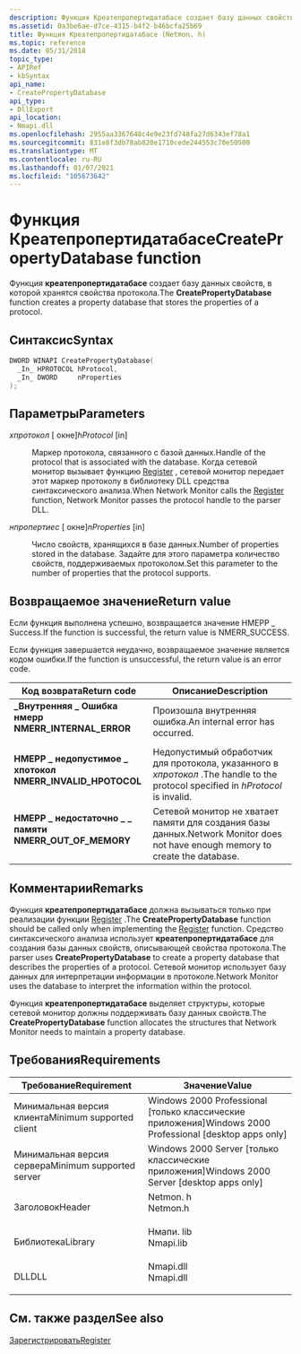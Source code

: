 ```yaml
---
description: Функция Креатепропертидатабасе создает базу данных свойств, в которой хранятся свойства протокола.
ms.assetid: 0a3be6ae-d7ce-4315-b4f2-b46bcfa25b69
title: Функция Креатепропертидатабасе (Netmon. h)
ms.topic: reference
ms.date: 05/31/2018
topic_type:
- APIRef
- kbSyntax
api_name:
- CreatePropertyDatabase
api_type:
- DllExport
api_location:
- Nmapi.dll
ms.openlocfilehash: 2955aa3367648c4e9e23fd748fa27d6343ef78a1
ms.sourcegitcommit: 831e8f3db78ab820e1710cede244553c70e50500
ms.translationtype: MT
ms.contentlocale: ru-RU
ms.lasthandoff: 01/07/2021
ms.locfileid: "105673642"
---
```

# <a name="createpropertydatabase-function"></a><span data-ttu-id="1036b-103">Функция Креатепропертидатабасе</span><span class="sxs-lookup"><span data-stu-id="1036b-103">CreatePropertyDatabase function</span></span>

<span data-ttu-id="1036b-104">Функция **креатепропертидатабасе** создает базу данных свойств, в которой хранятся свойства протокола.</span><span class="sxs-lookup"><span data-stu-id="1036b-104">The **CreatePropertyDatabase** function creates a property database that stores the properties of a protocol.</span></span>

## <a name="syntax"></a><span data-ttu-id="1036b-105">Синтаксис</span><span class="sxs-lookup"><span data-stu-id="1036b-105">Syntax</span></span>


```C++
DWORD WINAPI CreatePropertyDatabase(
  _In_ HPROTOCOL hProtocol,
  _In_ DWORD     nProperties
);
```



## <a name="parameters"></a><span data-ttu-id="1036b-106">Параметры</span><span class="sxs-lookup"><span data-stu-id="1036b-106">Parameters</span></span>

<dl> <dt>

<span data-ttu-id="1036b-107">*хпротокол* \[ окне\]</span><span class="sxs-lookup"><span data-stu-id="1036b-107">*hProtocol* \[in\]</span></span>
</dt> <dd>

<span data-ttu-id="1036b-108">Маркер протокола, связанного с базой данных.</span><span class="sxs-lookup"><span data-stu-id="1036b-108">Handle of the protocol that is associated with the database.</span></span> <span data-ttu-id="1036b-109">Когда сетевой монитор вызывает функцию [Register](register-parser.md) , сетевой монитор передает этот маркер протоколу в библиотеку DLL средства синтаксического анализа.</span><span class="sxs-lookup"><span data-stu-id="1036b-109">When Network Monitor calls the [Register](register-parser.md) function, Network Monitor passes the protocol handle to the parser DLL.</span></span>

</dd> <dt>

<span data-ttu-id="1036b-110">*нпропертиес* \[ окне\]</span><span class="sxs-lookup"><span data-stu-id="1036b-110">*nProperties* \[in\]</span></span>
</dt> <dd>

<span data-ttu-id="1036b-111">Число свойств, хранящихся в базе данных.</span><span class="sxs-lookup"><span data-stu-id="1036b-111">Number of properties stored in the database.</span></span> <span data-ttu-id="1036b-112">Задайте для этого параметра количество свойств, поддерживаемых протоколом.</span><span class="sxs-lookup"><span data-stu-id="1036b-112">Set this parameter to the number of properties that the protocol supports.</span></span>

</dd> </dl>

## <a name="return-value"></a><span data-ttu-id="1036b-113">Возвращаемое значение</span><span class="sxs-lookup"><span data-stu-id="1036b-113">Return value</span></span>

<span data-ttu-id="1036b-114">Если функция выполнена успешно, возвращается значение НМЕРР \_ Success.</span><span class="sxs-lookup"><span data-stu-id="1036b-114">If the function is successful, the return value is NMERR\_SUCCESS.</span></span>

<span data-ttu-id="1036b-115">Если функция завершается неудачно, возвращаемое значение является кодом ошибки.</span><span class="sxs-lookup"><span data-stu-id="1036b-115">If the function is unsuccessful, the return value is an error code.</span></span>



| <span data-ttu-id="1036b-116">Код возврата</span><span class="sxs-lookup"><span data-stu-id="1036b-116">Return code</span></span>                                                                                             | <span data-ttu-id="1036b-117">Описание</span><span class="sxs-lookup"><span data-stu-id="1036b-117">Description</span></span>                                                                    |
|---------------------------------------------------------------------------------------------------------|--------------------------------------------------------------------------------|
| <dl> <span data-ttu-id="1036b-118"><dt>**\_Внутренняя \_ Ошибка нмерр**</dt></span><span class="sxs-lookup"><span data-stu-id="1036b-118"><dt>**NMERR\_INTERNAL\_ERROR**</dt></span></span> </dl>   | <span data-ttu-id="1036b-119">Произошла внутренняя ошибка.</span><span class="sxs-lookup"><span data-stu-id="1036b-119">An internal error has occurred.</span></span><br/>                                     |
| <dl> <span data-ttu-id="1036b-120"><dt>**НМЕРР \_ недопустимое \_ хпотокол**</dt></span><span class="sxs-lookup"><span data-stu-id="1036b-120"><dt>**NMERR\_INVALID\_HPOTOCOL**</dt></span></span> </dl> | <span data-ttu-id="1036b-121">Недопустимый обработчик для протокола, указанного в *хпротокол* .</span><span class="sxs-lookup"><span data-stu-id="1036b-121">The handle to the protocol specified in *hProtocol* is invalid.</span></span><br/>     |
| <dl> <span data-ttu-id="1036b-122"><dt>**НМЕРР \_ недостаточно \_ \_ памяти**</dt></span><span class="sxs-lookup"><span data-stu-id="1036b-122"><dt>**NMERR\_OUT\_OF\_MEMORY**</dt></span></span> </dl>   | <span data-ttu-id="1036b-123">Сетевой монитор не хватает памяти для создания базы данных.</span><span class="sxs-lookup"><span data-stu-id="1036b-123">Network Monitor does not have enough memory to create the database.</span></span><br/> |



 

## <a name="remarks"></a><span data-ttu-id="1036b-124">Комментарии</span><span class="sxs-lookup"><span data-stu-id="1036b-124">Remarks</span></span>

<span data-ttu-id="1036b-125">Функция **креатепропертидатабасе** должна вызываться только при реализации функции [Register](register-parser.md) .</span><span class="sxs-lookup"><span data-stu-id="1036b-125">The **CreatePropertyDatabase** function should be called only when implementing the [Register](register-parser.md) function.</span></span> <span data-ttu-id="1036b-126">Средство синтаксического анализа использует **креатепропертидатабасе** для создания базы данных свойств, описывающей свойства протокола.</span><span class="sxs-lookup"><span data-stu-id="1036b-126">The parser uses **CreatePropertyDatabase** to create a property database that describes the properties of a protocol.</span></span> <span data-ttu-id="1036b-127">Сетевой монитор использует базу данных для интерпретации информации в протоколе.</span><span class="sxs-lookup"><span data-stu-id="1036b-127">Network Monitor uses the database to interpret the information within the protocol.</span></span>

<span data-ttu-id="1036b-128">Функция **креатепропертидатабасе** выделяет структуры, которые сетевой монитор должны поддерживать базу данных свойств.</span><span class="sxs-lookup"><span data-stu-id="1036b-128">The **CreatePropertyDatabase** function allocates the structures that Network Monitor needs to maintain a property database.</span></span>

## <a name="requirements"></a><span data-ttu-id="1036b-129">Требования</span><span class="sxs-lookup"><span data-stu-id="1036b-129">Requirements</span></span>



| <span data-ttu-id="1036b-130">Требование</span><span class="sxs-lookup"><span data-stu-id="1036b-130">Requirement</span></span> | <span data-ttu-id="1036b-131">Значение</span><span class="sxs-lookup"><span data-stu-id="1036b-131">Value</span></span> |
|-------------------------------------|--------------------------------------------------------------------------------------|
| <span data-ttu-id="1036b-132">Минимальная версия клиента</span><span class="sxs-lookup"><span data-stu-id="1036b-132">Minimum supported client</span></span><br/> | <span data-ttu-id="1036b-133">Windows 2000 Professional \[только классические приложения\]</span><span class="sxs-lookup"><span data-stu-id="1036b-133">Windows 2000 Professional \[desktop apps only\]</span></span><br/>                           |
| <span data-ttu-id="1036b-134">Минимальная версия сервера</span><span class="sxs-lookup"><span data-stu-id="1036b-134">Minimum supported server</span></span><br/> | <span data-ttu-id="1036b-135">Windows 2000 Server \[только классические приложения\]</span><span class="sxs-lookup"><span data-stu-id="1036b-135">Windows 2000 Server \[desktop apps only\]</span></span><br/>                                 |
| <span data-ttu-id="1036b-136">Заголовок</span><span class="sxs-lookup"><span data-stu-id="1036b-136">Header</span></span><br/>                   | <dl> <span data-ttu-id="1036b-137"><dt>Netmon. h</dt></span><span class="sxs-lookup"><span data-stu-id="1036b-137"><dt>Netmon.h</dt></span></span> </dl>  |
| <span data-ttu-id="1036b-138">Библиотека</span><span class="sxs-lookup"><span data-stu-id="1036b-138">Library</span></span><br/>                  | <dl> <span data-ttu-id="1036b-139"><dt>Нмапи. lib</dt></span><span class="sxs-lookup"><span data-stu-id="1036b-139"><dt>Nmapi.lib</dt></span></span> </dl> |
| <span data-ttu-id="1036b-140">DLL</span><span class="sxs-lookup"><span data-stu-id="1036b-140">DLL</span></span><br/>                      | <dl> <span data-ttu-id="1036b-141"><dt>Nmapi.dll</dt></span><span class="sxs-lookup"><span data-stu-id="1036b-141"><dt>Nmapi.dll</dt></span></span> </dl> |



## <a name="see-also"></a><span data-ttu-id="1036b-142">См. также раздел</span><span class="sxs-lookup"><span data-stu-id="1036b-142">See also</span></span>

<dl> <dt>

[<span data-ttu-id="1036b-143">Зарегистрировать</span><span class="sxs-lookup"><span data-stu-id="1036b-143">Register</span></span>](register-parser.md)
</dt> </dl>

 

 




